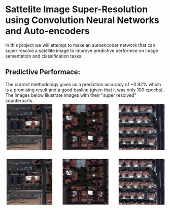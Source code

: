 # Sattelite Image Super-Resolution using Convolution Neural Networks and Auto-encoders

In this project we will attempt to make an autoencoder network that can super resolve a satellite image to improve predictive performce on image sementation and classification tasks. 

## Predictive Performace: 
The currect methodology gives us a prediction accuracy of ~0.92% which is a promising result and a good basline (given that it was only 100 epochs). The images below illustrate images with their "super resolved" counterparts. 
![autoencoder_preds](images/result.png)
